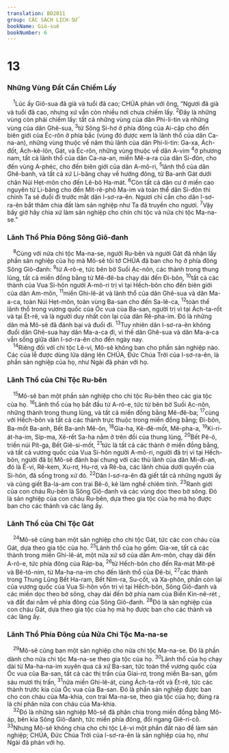 ```yaml
---
translation: BD2011
group: CÁC SÁCH LỊCH-SỬ
bookName: Giô-suê 
bookNumber: 6
---
```


<div class="title"><h1>13</h1><h3>Những Vùng Ðất Cần Chiếm Lấy</h3></div>
<span class="verse gios_13_1"> <sup>1</sup>Lúc ấy Giô-sua đã già và tuổi đã cao; CHÚA phán với ông, “Ngươi đã già và tuổi đã cao, nhưng xứ vẫn còn nhiều nơi chưa chiếm lấy. </span>
<span class="verse gios_13_2"><sup>2</sup>Ðây là những vùng còn phải chiếm lấy: tất cả những vùng của dân Phi-li-tin và những vùng của dân Ghê-sua, </span>
<span class="verse gios_13_3"><sup>3</sup>từ Sông Si-hơ ở phía đông của Ai-cập cho đến biên giới của Éc-rôn ở phía bắc (vùng đó được xem là lãnh thổ của dân Ca-na-an), những vùng thuộc về năm thủ lãnh của dân Phi-li-tin: Ga-xa, Ách-đốt, Ách-kê-lôn, Gát, và Éc-rôn, những vùng thuộc về dân A-vim </span>
<span class="verse gios_13_4"><sup>4</sup>ở phương nam, tất cả lãnh thổ của dân Ca-na-an, miền Mê-a-ra của dân Si-đôn, cho đến vùng A-phéc, cho đến biên giới của dân A-mô-ri, </span>
<span class="verse gios_13_5"><sup>5</sup>lãnh thổ của dân Ghê-banh, và tất cả xứ Li-băng chạy về hướng đông, từ Ba-anh Gát dưới chân Núi Hẹt-môn cho đến Lê-bô Ha-mát. </span>
<span class="verse gios_13_6"><sup>6</sup>Còn tất cả dân cư ở miền cao nguyên từ Li-băng cho đến Mít-rê-phô Ma-im và toàn thể dân Si-đôn thì chính Ta sẽ đuổi đi trước mắt dân I-sơ-ra-ên. Ngươi chỉ cần cho dân I-sơ-ra-ên bắt thăm chia đất làm sản nghiệp như Ta đã truyền cho ngươi. </span>
<span class="verse gios_13_7"><sup>7</sup>Vậy bây giờ hãy chia xứ làm sản nghiệp cho chín chi tộc và nửa chi tộc Ma-na-se.”<br/></span>
<div class="title"><h3>Lãnh Thổ Phía Ðông Sông Giô-đanh</h3></div>
<span class="verse gios_13_8"> <sup>8</sup>Cùng với nửa chi tộc Ma-na-se, người Ru-bên và người Gát đã nhận lấy phần sản nghiệp của họ mà Mô-sê tôi tớ CHÚA đã ban cho họ ở phía đông Sông Giô-đanh: </span>
<span class="verse gios_13_9"><sup>9</sup>từ A-rô-e, tức bên bờ Suối Ạc-nôn, các thành trong thung lũng, tất cả miền đồng bằng từ Mê-đê-ba chạy dài đến Ði-bôn, </span>
<span class="verse gios_13_10"><sup>10</sup>tất cả các thành của Vua Si-hôn người A-mô-ri trị vì tại Hếch-bôn cho đến biên giới của dân Am-môn, </span>
<span class="verse gios_13_11"><sup>11</sup>miền Ghi-lê-át và lãnh thổ của dân Ghê-sua và dân Ma-a-ca, toàn Núi Hẹt-môn, toàn vùng Ba-san cho đến Sa-lê-ca, </span>
<span class="verse gios_13_12"><sup>12</sup>toàn thể lãnh thổ trong vương quốc của Óc vua của Ba-san, người trị vì tại Ách-ta-rốt và tại Ét-rê, và là người duy nhất còn lại của dân Rê-pha-im. Ðó là những dân mà Mô-sê đã đánh bại và đuổi đi. </span>
<span class="verse gios_13_13"><sup>13</sup>Tuy nhiên dân I-sơ-ra-ên không đuổi dân Ghê-sua hay dân Ma-a-ca đi, vì thế dân Ghê-sua và dân Ma-a-ca vẫn sống giữa dân I-sơ-ra-ên cho đến ngày nay.<br/></span>
<span class="verse gios_13_14"> <sup>14</sup>Riêng đối với chi tộc Lê-vi, Mô-sê không ban cho phần sản nghiệp nào. Các của lễ được dùng lửa dâng lên CHÚA, Ðức Chúa Trời của I-sơ-ra-ên, là phần sản nghiệp của họ, như Ngài đã phán với họ.<br/></span>
<div class="title"><h3>Lãnh Thổ của Chi Tộc Ru-bên</h3></div>
<span class="verse gios_13_15"> <sup>15</sup>Mô-sê ban một phần sản nghiệp cho chi tộc Ru-bên theo các gia tộc của họ. </span>
<span class="verse gios_13_16"><sup>16</sup>Lãnh thổ của họ bắt đầu từ A-rô-e, tức từ bên bờ Suối Ạc-nôn, những thành trong thung lũng, và tất cả miền đồng bằng Mê-đê-ba; </span>
<span class="verse gios_13_17"><sup>17</sup>cùng với Hếch-bôn và tất cả các thành trực thuộc trong miền đồng bằng; Ði-bôn, Ba-mốt Ba-anh, Bết Ba-anh Mê-ôn, </span>
<span class="verse gios_13_18"><sup>18</sup>Gia-ha, Kê-đê-mốt, Mê-pha-a, </span>
<span class="verse gios_13_19"><sup>19</sup>Ki-ri-át-ha-im, Síp-ma, Xê-rết Sa-ha nằm ở trên đồi của thung lũng, </span>
<span class="verse gios_13_20"><sup>20</sup>Bết Pê-ô, triền núi Pít-ga, Bết Giê-si-mốt, </span>
<span class="verse gios_13_21"><sup>21</sup>tức là tất cả các thành ở miền đồng bằng, và tất cả vương quốc của Vua Si-hôn người A-mô-ri, người đã trị vì tại Hếch-bôn, người đã bị Mô-sê đánh bại chung với các thủ lãnh của dân Mi-đi-an, đó là Ê-vi, Rê-kem, Xu-rơ, Hu-rơ, và Rê-ba, các lãnh chúa dưới quyền của Si-hôn, đã sống trong xứ đó. </span>
<span class="verse gios_13_22"><sup>22</sup>Dân I-sơ-ra-ên đã giết tất cả những người ấy và cũng giết Ba-la-am con trai Bê-ô, kẻ làm nghề chiêm tinh. </span>
<span class="verse gios_13_23"><sup>23</sup>Ranh giới của con cháu Ru-bên là Sông Giô-đanh và các vùng dọc theo bờ sông. Ðó là sản nghiệp của con cháu Ru-bên, dựa theo gia tộc của họ mà họ được ban cho các thành và các làng ấy.<br/></span>
<div class="title"><h3>Lãnh Thổ của Chi Tộc Gát</h3></div>
<span class="verse gios_13_24"> <sup>24</sup>Mô-sê cũng ban một sản nghiệp cho chi tộc Gát, tức các con cháu của Gát, dựa theo gia tộc của họ. </span>
<span class="verse gios_13_25"><sup>25</sup>Lãnh thổ của họ gồm: Gia-xe, tất cả các thành trong miền Ghi-lê-át, một nửa xứ sở của dân Am-môn, chạy dài đến A-rô-e, tức phía đông của Ráp-ba, </span>
<span class="verse gios_13_26"><sup>26</sup>từ Hếch-bôn cho đến Ra-mát Mít-pê và Bê-tô-nim, từ Ma-ha-na-im cho đến lãnh thổ của Ðê-bi, </span>
<span class="verse gios_13_27"><sup>27</sup>các thành trong Thung Lũng Bết Ha-ram, Bết Nim-ra, Su-cốt, và Xa-phôn, phần còn lại của vương quốc của Vua Si-hôn vốn trị vì tại Hếch-bôn, Sông Giô-đanh và các miền dọc theo bờ sông, chạy dài đến bờ phía nam của Biển Kin-nê-rét , và đất đai nằm về phía đông của Sông Giô-đanh. </span>
<span class="verse gios_13_28"><sup>28</sup>Ðó là sản nghiệp của con cháu Gát, dựa theo gia tộc của họ mà họ được ban cho các thành và các làng ấy.<br/></span>
<div class="title"><h3>Lãnh Thổ Phía Ðông của Nửa Chi Tộc Ma-na-se</h3></div>
<span class="verse gios_13_29"> <sup>29</sup>Mô-sê cũng ban một sản nghiệp cho nửa chi tộc Ma-na-se. Ðó là phần dành cho nửa chi tộc Ma-na-se theo gia tộc của họ. </span>
<span class="verse gios_13_30"><sup>30</sup>Lãnh thổ của họ chạy dài từ Ma-ha-na-im xuyên qua cả xứ Ba-san, tức toàn thể vương quốc của Óc vua của Ba-san, tất cả các thị trấn của Giai-rơ, trong miền Ba-san, gồm sáu mươi thị trấn, </span>
<span class="verse gios_13_31"><sup>31</sup>nửa miền Ghi-lê-át, cùng Ách-ta-rốt và Ét-rê, tức các thành trước kia của Óc vua của Ba-san. Ðó là phần sản nghiệp được ban cho con cháu của Ma-khia, con trai Ma-na-se, theo gia tộc của họ; đúng ra là chỉ phân nửa con cháu của Ma-khia.<br/></span>
<span class="verse gios_13_32"> <sup>32</sup>Ðó là những sản nghiệp Mô-sê đã phân chia trong miền đồng bằng Mô-áp, bên kia Sông Giô-đanh, tức miền phía đông, đối ngang Giê-ri-cô. </span>
<span class="verse gios_13_33"><sup>33</sup>Nhưng Mô-sê không chia cho chi tộc Lê-vi một phần đất nào để làm sản nghiệp; CHÚA, Ðức Chúa Trời của I-sơ-ra-ên là sản nghiệp của họ, như Ngài đã phán với họ.<br/></span>
